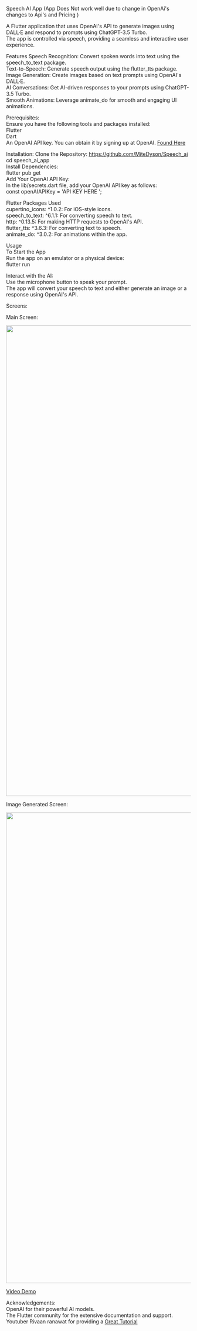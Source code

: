 Speech AI App (App Does Not work well due to change in OpenAi's changes to Api's and Pricing )

A Flutter application that uses OpenAI's API to generate images using DALL·E and respond to prompts using ChatGPT-3.5 Turbo. <br>
The app is controlled via speech, providing a seamless and interactive user experience.

Features
Speech Recognition: Convert spoken words into text using the speech_to_text package.<br>
Text-to-Speech: Generate speech output using the flutter_tts package.<br>
Image Generation: Create images based on text prompts using OpenAI's DALL·E.<br>
AI Conversations: Get AI-driven responses to your prompts using ChatGPT-3.5 Turbo.<br>
Smooth Animations: Leverage animate_do for smooth and engaging UI animations.<br>

Prerequisites:<br>
Ensure you have the following tools and packages installed:<br>
Flutter<br>
Dart<br>
An OpenAI API key. You can obtain it by signing up at OpenAI. [Found Here](https://openai.com/api/)<br>

Installation:
Clone the Repository:
https://github.com/MiteDyson/Speech_ai<br>
cd speech_ai_app<br>
Install Dependencies:<br>
flutter pub get<br>
Add Your OpenAI API Key:<br>
In the lib/secrets.dart file, add your OpenAI API key as follows:<br>
const openAIAPIKey = 'API KEY HERE ';<br>

Flutter Packages Used<br>
cupertino_icons: ^1.0.2: For iOS-style icons.<br>
speech_to_text: ^6.1.1: For converting speech to text.<br>
http: ^0.13.5: For making HTTP requests to OpenAI's API.<br>
flutter_tts: ^3.6.3: For converting text to speech.<br>
animate_do: ^3.0.2: For animations within the app.<br>

Usage<br>
To Start the App<br>
Run the app on an emulator or a physical device:<br>
flutter run<br>

Interact with the AI:<br>
Use the microphone button to speak your prompt.<br>
The app will convert your speech to text and either generate an image or a response using OpenAI's API.<br>


Screens: <br>

Main Screen:<br>

<img src="https://github.com/user-attachments/assets/39ecbb8d-014d-4c76-9d1a-23058da819bb" width="720" height="1280"><br>

Image Generated Screen:<br>

<img src="https://github.com/user-attachments/assets/584b3e33-d64b-4b3c-ae49-460bd331ed09" width="720" height="1280"><br>


[Video Demo](https://github.com/user-attachments/assets/5a9caeac-7b7b-4638-9255-3f4f98084929)<br>


Acknowledgements:<br>
OpenAI for their powerful AI models.<br>
The Flutter community for the extensive documentation and support.<br>
Youtuber Rivaan ranawat for providing a [Great Tutorial](https://youtu.be/Q_pz4xFow3Q?si=hCkYFwpOrvhGUpB2)<br>
